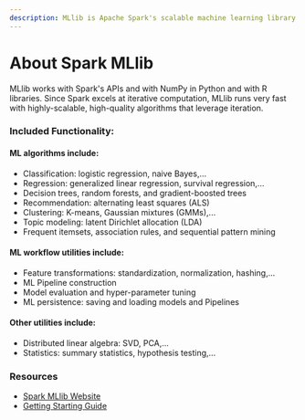 ```yaml
---
description: MLlib is Apache Spark's scalable machine learning library.
---
```


# About Spark MLlib

MLlib works with Spark's APIs and with NumPy in Python and with R libraries. Since Spark excels at iterative computation, MLlib runs very fast with highly-scalable, high-quality algorithms that leverage iteration.

### Included Functionality:

#### ML algorithms include:

* Classification: logistic regression, naive Bayes,...
* Regression: generalized linear regression, survival regression,...
* Decision trees, random forests, and gradient-boosted trees
* Recommendation: alternating least squares \(ALS\)
* Clustering: K-means, Gaussian mixtures \(GMMs\),...
* Topic modeling: latent Dirichlet allocation \(LDA\)
* Frequent itemsets, association rules, and sequential pattern mining

#### ML workflow utilities include:

* Feature transformations: standardization, normalization, hashing,...
* ML Pipeline construction
* Model evaluation and hyper-parameter tuning
* ML persistence: saving and loading models and Pipelines

#### Other utilities include:

* Distributed linear algebra: SVD, PCA,...
* Statistics: summary statistics, hypothesis testing,...

### Resources

* [Spark MLlib Website](https://spark.apache.org/mllib/)
* [Getting Starting Guide](https://spark.apache.org/docs/latest/ml-guide.html)

